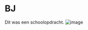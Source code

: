 # BJ
Dit was een schoolopdracht.
![image](https://user-images.githubusercontent.com/94362354/157022524-5c8d82ff-0113-481b-8be4-438c54301f47.png)
